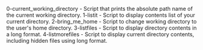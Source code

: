 0-current_working_directory - Script that prints the absolute path name of the current working directory.
1-listit - Script to display contents list of your current directory.
2-bring_me_home - Script to change working directory to the user's home directory.
3-listfiles - Script to display directory contents in a long format.
4-listmorefiles - Script to display current directory contents, including hidden files using long format.
